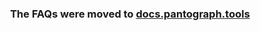 <h3 align="center">
	The FAQs were moved to <a href='https://docs.pantograph.tools/faqs/'>docs.pantograph.tools</a>
</h3>
